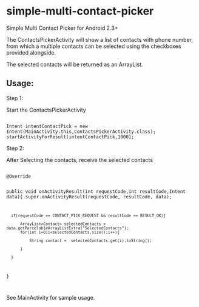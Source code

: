 # simple-multi-contact-picker
Simple Multi Contact Picker for Android 2.3+

The ContactsPickerActivity will show a list of contacts with phone number, from which a multiple contacts can be selected using the checkboxes provided alongside. 

The selected contacts will be returned as an ArrayList.

<h2>Usage:</h2>

Step 1:

Start the ContactsPickerActivity

<code>
Intent intentContactPick = new Intent(MainActivity.this,ContactsPickerActivity.class);
startActivityForResult(intentContactPick,1000);
</code>

Step 2:

After Selecting the contacts, receive the selected contacts

<code>
@Override

  public void onActivityResult(int requestCode,int resultCode,Intent data){
      super.onActivityResult(requestCode, resultCode, data);
  
      if(requestCode == CONTACT_PICK_REQUEST && resultCode == RESULT_OK){
  
          ArrayList<Contact> selectedContacts = data.getParcelableArrayListExtra("SelectedContacts");
          for(int i=0;i<selectedContacts.size();i++){
  
              String contact =  selectedContacts.get(i).toString();

          }

      }
  }

</code>

See MainActivity for sample usage.

